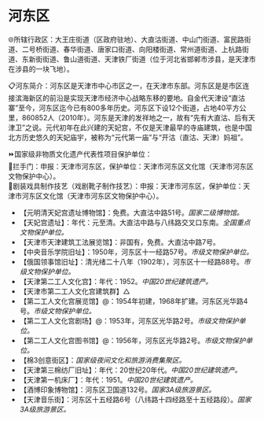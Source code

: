 # 河东区  
🌐所辖行政区：大王庄街道（区政府驻地）、大直沽街道、中山门街道、富民路街道、二号桥街道、春华街道、唐家口街道、向阳楼街道、常州道街道、上杭路街道、东新街街道、鲁山道街道、天津铁厂街道（位于河北省邯郸市涉县，是天津市在涉县的一块飞地）。  

📋河东简介：河东区是天津市中心市区之一，在天津市东部。河东区是是市区连接滨海新区的前沿是实现天津市经济中心战略东移的要地。自金代天津设“直沽寨”至今，河东区迄今已有800多年历史。河东区下设12个街道，占地40平方公里，860852人（2010年）。河东是天津的发祥地之一，故有“先有大直沽、后有天津卫”之说。元代初年在此兴建的天妃宫，不仅是天津最早的寺庙建筑，也是中国北方历史悠久的天妃庙宇，被称为“元代第一庙”与“开沽（直沽、天津）妈祖”。  

⏩国家级非物质文化遗产代表性项目保护单位：  
🔸拦手门：申报：天津市河东区，保护单位：天津市河东区文化馆（天津市河东区文物保护中心）。  
🔸剧装戏具制作技艺（戏剧靴子制作技艺）：申报：天津市河东区，保护单位：天津市河东区文化馆（天津市河东区文物保护中心）。  

* 【元明清天妃宫遗址博物馆】：免费。大直沽中路51号。*国家二级博物馆。*  
* 【天妃宫遗址】：年代：元至清。大直沽中路与八纬路交叉口东南。*全国重点文物保护单位。*  
* 【天津市天津建筑工法展览馆】：非国有，免费。大直沽中路7号。  
* 【中央音乐学院旧址】：1950年，河东区十一经路57号。*市级文物保护单位。*  
* 【俄国领事馆旧址】：清光绪二十八年（1902年），河东区十一经路88号。*市级文物保护单位。*  
* 【天津第二工人文化宫】：年代：1952。*中国20世纪建筑遗产。*  
* 【天津市第二工人文化宫建筑群】△  
* 【第二工人文化宫展览馆】@：1954年初建，1968年扩建。河东区光华路4号。*市级文物保护单位。*  
* 【第二工人文化宫剧场】@：1953年，河东区光华路2号。*市级文物保护单位。*  
* 【第二工人文化宫图书馆】@：1956年，河东区光华路2号。*市级文物保护单位。*  
* 【棉3创意街区】：*国家级夜间文化和旅游消费集聚区。*  
* 【天津第三棉纺厂旧址】：年代：20世纪20年代。*中国20世纪建筑遗产。*  
* 【天津第一机床厂】：年代：1951。*中国20世纪建筑遗产。*  
* 【酒博印象博物馆】：河东区卫国道132号。*国家3A级旅游景区。*  
* 【天津音乐街】：河东区十五经路6号（八纬路十四经路至十五经路段）。*国家3A级旅游景区。*  
<!-- Last processed: 2025-07-22 03:44:26 -->

